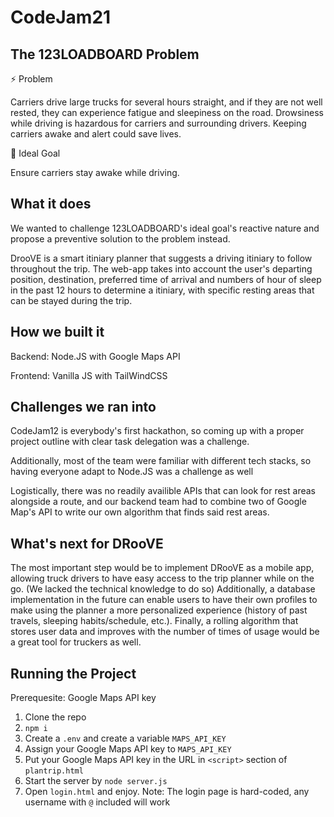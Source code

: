 # CodeJam21
## The 123LOADBOARD Problem
⚡ Problem

Carriers drive large trucks for several hours straight, and if they are not well rested, they can experience fatigue and sleepiness on the road. Drowsiness while driving is hazardous for carriers and surrounding drivers. Keeping carriers awake and alert could save lives.

🎯 Ideal Goal

Ensure carriers stay awake while driving.
## What it does
We wanted to challenge 123LOADBOARD's ideal goal's reactive nature and propose a preventive solution to the problem instead. 

DrooVE is a smart itiniary planner that suggests a driving itiniary to follow throughout the trip. The web-app takes into account the user's departing position, destination, preferred time of arrival and numbers of hour of sleep in the past 12 hours to determine a itiniary, with specific resting areas that can be stayed during the trip.
## How we built it
Backend: Node.JS with Google Maps API

Frontend: Vanilla JS with TailWindCSS
## Challenges we ran into
CodeJam12 is everybody's first hackathon, so coming up with a proper project outline with clear task delegation was a challenge. 

Additionally, most of the team were familiar with different tech stacks, so having everyone adapt to Node.JS was a challenge as well

Logistically, there was no readily availible APIs that can look for rest areas alongside a route, and our backend team had to combine two of Google Map's API to write our own algorithm that finds said rest areas. 
## What's next for DRooVE
The most important step would be to implement DRooVE as a mobile app, allowing truck drivers to have easy access to the trip planner while on the go. (We lacked the technical knowledge to do so) Additionally, a database implementation in the future can enable users to have their own profiles to make using the planner a more personalized experience (history of past travels, sleeping habits/schedule, etc.). Finally, a rolling algorithm that stores user data and improves with the number of times of usage would be a great tool for truckers as well. 

## Running the Project
Prerequesite: Google Maps API key
1. Clone the repo
2. `npm i`
3. Create a `.env` and create a variable `MAPS_API_KEY`
4. Assign your Google Maps API key to `MAPS_API_KEY`
5. Put your Google Maps API key in the URL in `<script>` section of `plantrip.html`
6. Start the server by `node server.js`
7. Open `login.html` and enjoy.
Note: The login page is hard-coded, any username with `@` included will work
